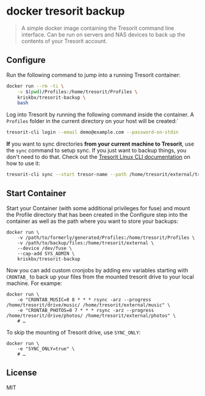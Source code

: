 # docker tresorit backup

> A simple docker image containing the Tresorit command line interface. Can be run on servers and NAS devices to back up the contents of your Tresorit account.

## Configure

Run the following command to jump into a running Tresorit container:

```bash
docker run --rm -ti \
    -v $(pwd)/Profiles:/home/tresorit/Profiles \
    kriskbx/tresorit-backup \ 
    bash
```

Log into Tresorit by running the following command inside the container. A `Profiles` folder in the current directory on your host will be created:`

```bash
tresorit-cli login --email demo@example.com --password-on-stdin
```

**If** you want to sync directories **from your current machine to Tresorit**, use the `sync` command to setup sync. If you just want to backup things, you don't need to do that. Check out the [Tresorit Linux CLI documentation](https://support.tresorit.com/hc/en-us/articles/360009330614-Using-Tresorit-CLI-for-Linux) on how to use it:

```bash
tresorit-cli sync --start tresor-name --path /home/tresorit/external/tresor-name
```

## Start Container

Start your Container (with some additional privileges for fuse) and mount the Profile directory that has been created in the Configure step into the container as well as the path where you want to store your backups:

```
docker run \
    -v /path/to/formerly/generated/Profiles:/home/tresorit/Profiles \
    -v /path/to/backup/files:/home/tresorit/external \
    --device /dev/fuse \
    --cap-add SYS_ADMIN \
    kriskbx/tresorit-backup
```

Now you can add custom cronjobs by adding env variables starting with `CRONTAB_` to back up your files from the mounted tresorit drive to your local machine. For exampe:

```
docker run \
    -e "CRONTAB_MUSIC=0 8 * * * rsync -arz --progress /home/tresorit/drive/music/ /home/tresorit/external/music" \
    -e "CRONTAB_PHOTOS=0 7 * * * rsync -arz --progress /home/tresorit/drive/photos/ /home/tresorit/external/photos" \
    # …
```

To skip the mounting of Tresorit drive, use `SYNC_ONLY`:

```
docker run \
    -e "SYNC_ONLY=true" \
    # …
```

## License

MIT
